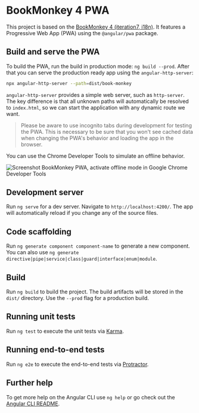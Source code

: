 # BookMonkey 4 PWA

This project is based on the [BookMonkey 4 (iteration7, i18n)](https://github.com/book-monkey4/iteration-7-i18n).
It features a Progressive Web App (PWA) using the `@angular/pwa` package.

## Build and serve the PWA

To build the PWA, run the build in production mode: `ng build --prod`. After that you can serve the production ready app using the `angular-http-server`:

```bash
npx angular-http-server --path=dist/book-monkey
```

`angular-http-server` provides a simple web server, such as `http-server`.
The key difference is that all unknown paths will automatically be resolved to `index.html`, so we can start the application with any dynamic route we want.

> Please be aware to use incognito tabs during development for testing the PWA. This is necessary to be sure that you won't see cached data when changing the PWA's behavior and loading the app in the browser.

You can use the Chrome Developer Tools to simulate an offline behavior.

![Screenshot BookMonkey PWA, activate offline mode in Google Chrome Developer Tools](assets/bm-pwa-offline.png)


## Development server

Run `ng serve` for a dev server. Navigate to `http://localhost:4200/`. The app will automatically reload if you change any of the source files.

## Code scaffolding

Run `ng generate component component-name` to generate a new component. You can also use `ng generate directive|pipe|service|class|guard|interface|enum|module`.

## Build

Run `ng build` to build the project. The build artifacts will be stored in the `dist/` directory. Use the `--prod` flag for a production build.

## Running unit tests

Run `ng test` to execute the unit tests via [Karma](https://karma-runner.github.io).

## Running end-to-end tests

Run `ng e2e` to execute the end-to-end tests via [Protractor](http://www.protractortest.org/).

## Further help

To get more help on the Angular CLI use `ng help` or go check out the [Angular CLI README](https://github.com/angular/angular-cli/blob/master/README.md).
